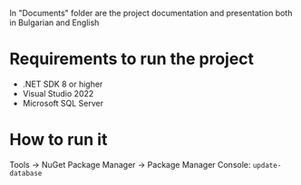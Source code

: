 In "Documents" folder are the project documentation and presentation both in Bulgarian and English

# Requirements to run the project
- .NET SDK 8 or higher
- Visual Studio 2022
- Microsoft SQL Server

# How to run it
Tools → NuGet Package Manager → Package Manager Console:
`update-database`
